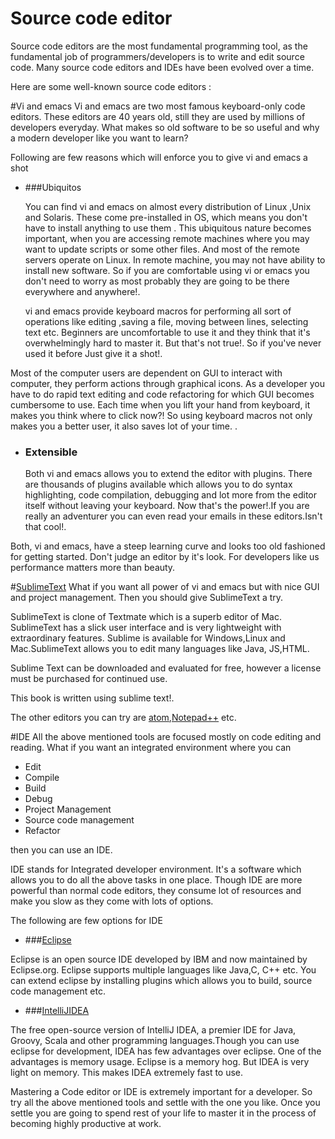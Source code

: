 # Source code editor
Source code editors are the most fundamental programming tool, as the fundamental job of programmers/developers is to write and edit source code. Many source code editors and IDEs have been evolved over a time. 

Here are some well-known source code editors :

#Vi and emacs
Vi and emacs are two most famous keyboard-only code editors. These editors are 40 years old, still they are used by millions of developers everyday. What makes so old software to be so useful and why a modern developer like you want to learn?

Following are few reasons which will enforce you to give vi and emacs a shot

* ###Ubiquitos

    You can find vi and emacs on almost every distribution of Linux ,Unix and Solaris. These come pre-installed in OS, which means you don't have to install anything to use them . This ubiquitous nature becomes important, when you are accessing remote machines where you may want to update scripts or some other files. And most of the remote servers operate on Linux. In remote machine, you may not have ability to install new software. So if you are comfortable using vi or emacs you don't need to worry as most probably they are going to be there everywhere and anywhere!.

    vi and emacs provide keyboard macros for performing all sort of operations like editing ,saving a file, moving between lines, selecting text etc. Beginners are uncomfortable to use it and they think that it's overwhelmingly hard to master it. But that's not true!. So if you've never used it before Just give it a shot!.


Most of the computer users are dependent on GUI to interact with computer, they perform actions through  graphical icons. As a developer you have to do rapid text editing and code refactoring for which GUI becomes cumbersome to use. Each time when you lift your hand from keyboard, it makes you think where to click now?! So using keyboard macros not only makes you a better user, it also saves lot of your time.
.
* ### Extensible

    Both vi and emacs allows you to extend the editor with plugins. There are thousands of plugins available which allows you to do syntax highlighting, code compilation, debugging and lot more from the editor itself without leaving your keyboard. Now that's the power!.If you are really an adventurer you can even read your emails in these editors.Isn't that cool!.

Both, vi and emacs, have a steep learning curve and looks too old fashioned for getting started. Don't judge an editor by it's look. For developers like us performance matters more than beauty.

#[SublimeText](http://www.sublimetext.com/)
What if you want all power of vi and emacs but with nice GUI and project management. Then you should give SublimeText a try.

SublimeText is clone of Textmate which is a superb editor of Mac. SublimeText has a slick user interface and is very lightweight with extraordinary features. Sublime is available for Windows,Linux and Mac.SublimeText allows you to edit many languages like Java, JS,HTML.

Sublime Text can be downloaded and evaluated for free, however a license must be purchased for continued use.

This book is written using sublime text!.

The other editors you can try are [atom](https://atom.io/),[Notepad++](http://notepad-plus-plus.org/) etc.

#IDE
All the above mentioned tools are focused mostly on code editing and reading. What if you want an integrated environment where you can

* Edit
* Compile
* Build
* Debug
* Project Management
* Source code management
* Refactor

then you can use an IDE.

IDE stands for Integrated developer environment. It's a software which allows you to do all the above tasks in one place. Though IDE are more powerful than normal code editors, they consume lot of resources and make you slow as they come with lots  of options.

The following are few options for IDE

* ###[Eclipse](http://www.eclipse.org/)

Eclipse is an open source IDE developed by IBM and now maintained by Eclipse.org. Eclipse supports multiple languages like Java,C, C++ etc. You can extend eclipse by installing plugins which allows you to build, source code management etc.

* ###[IntelliJIDEA](https://www.jetbrains.com/idea/)

The free open-source version of IntelliJ IDEA, a premier IDE for Java, Groovy, Scala and other programming languages.Though you can use eclipse for development, IDEA has few advantages over eclipse. One of the advantages is memory usage. Eclipse is a memory hog. But IDEA is very light on memory. This makes IDEA extremely fast to use.


Mastering a Code editor or IDE is extremely important for a developer. So try all the above mentioned tools and settle with the one you like. Once you settle you are going to spend rest of your life to master it in the process of becoming highly productive at work.